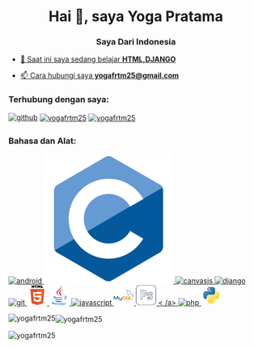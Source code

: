 <h1 align="center">Hai 👋, saya Yoga Pratama</h1>
<h3 align="center">Saya Dari Indonesia</h3>

<a href="https://github.com/yogafrtm25" target="_blank"> 

- 🌱 Saat ini saya sedang belajar **HTML,DJANGO**

- 📫 Cara hubungi saya **yogafrtm25@gmail.com**

<h3 align="left">Terhubung dengan saya:</h3>
<p align="left">
<a href="https://github.com/yogafrtm25" target="_blank">
<img src=https://img.shields.io/badge/github-%2324292e.svg?&style=for-the-badge&logo=github&logoColor=white alt=github style="margin-bottom: 5px;" /></a>
<a href="https://instagram.com/yogafrtm25" target="blank"><img align="center" src="https://raw.githubusercontent.com/rahuldkjain/github-profile-readme-generator/master/src/images/icons/Social/instagram.svg" alt="yogafrtm25" height="30" width="40" /></a>
<a href="https://www.youtube.com/c/yogafrtm25" target="blank"><img align= "center" src="https://raw.githubusercontent.com/rahuldkjain/github-profile-readme-generator/master/src/images/icons/Social/youtube.svg" alt="yogafrtm25" height="30" width="40" /></a>
</p>

<h3 align="left">Bahasa dan Alat:</h3>
<p align="left"> 
<a href="https://developer.android.com" target="_blank" rel="noreferrer"> <img src="https://raw.githubusercontent.com/devicons /devicon/master/icons/android/android-original-wordmark.svg" alt="android" width="40" height="40"/> </a> 
<a href="https://www.cprogramming .com/" target="_blank" rel="noreferrer"> <img src="https://raw.githubusercontent.com/devicons/devicon/master/icons/c/c-original.svg" alt="c " lebar = "40" tinggi = "40"/> </a> 
<a href = "https://canvasjs.com" target = "_blank" rel = "noreferrer"> <img src = "https:// raw.githubusercontent.com/Hardik0307/Hardik0307/master/assets/canvasjs-charts.svg" alt="canvasjs" width="40" height="40"/> </a> 
<a href="https:// www.djangoproject.com/" target="_blank" rel="noreferrer"> <img src="https://cdn.worldvectorlogo.com/logos/django.svg" alt="django" width="40" height ="40"/> </a> 
<a href="https://git-scm.com/" target="_blank" rel="noreferrer"> <img src="https://www.vectorlogo. zona/logos/git-scm/git-scm-icon.svg" alt="git" width="40" height="40"/> </a> 
<a href="https://www.w3. org/html/" target="_blank" rel="noreferrer"> <img src="https://raw.githubusercontent.com/devicons/devicon/master/icons/html5/html5-original-wordmark.svg" alt ="html5" width="40" height="40"/> </a> 
<a href="https://www.java.com" target="_blank" rel="noreferrer"> <img src= "https://raw.githubusercontent.com/devicons/devicon/master/icons/java/java-original.svg" alt="java" width="40" height="40"/> </a> 
<a href="https://developer.mozilla.org/en-US/docs/Web/JavaScript" target="_blank" rel="noreferrer"> <img src="https://raw.githubusercontent.com/devicons /devicon/master/icons/javascript/javascript-original.svg" alt="javascript" width="40" height="40"/> </a> 
<a href="https://www.mysql.com /" target="_blank" rel="noreferrer"> <img src="https://raw.githubusercontent.com/devicons/devicon/master/icons/mysql/mysql-original-wordmark.svg" alt="mysql" width="40" height="40"/> </a> 
<a href="https://www.photoshop.com/en" target="_blank" rel="noreferrer" > <img src="https://raw.githubusercontent.com/devicons/devicon/master/icons/photoshop/photoshop-line.svg" alt="photoshop" width="40" height="40"/> < /a> 
<a href="https://www.php.net" target="_blank" rel="noreferrer"> <img src="https://raw.githubusercontent.com/devicons/devicon/master/ ikon/php/php-original.svg" alt="php" width="40" height="40"/> </a> 
<a href="https://www.python.org" target="_blank " rel="noreferrer"> <img src="https://raw.githubusercontent.com/devicons/devicon/master/icons/python/python-original.svg" alt="python" width="40" height= "40"/> </a> 
</p>

<p><img align="left" src="https://github-readme-stats.vercel.app/api/top-langs?username=yogafrtm25&show_icons=true&locale=en&layout=compact" alt="yogafrtm25" /> </p>

<p> <img align="center" src="https://github-readme-stats.vercel.app/api?username=yogafrtm25&show_icons=true&locale=en" alt="yogafrtm25" /> </p>

<p><img align="center" src="https://github-readme-streak-stats.herokuapp.com/?user=yogafrtm25&" alt="yogafrtm25" /></p>
